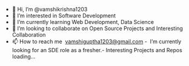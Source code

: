 - 👋 Hi, I’m @vamshikrishna1203
- 👀 I’m interested in Software Development
- 🌱 I’m currently learning Web Development, Data Science
- 💞️ I’m looking to collaborate on Open Source Projects and Interesting Collaboration
- 📫 How to reach me  <a href="mailto:vamshiguptha1203@gmail.comuser@example.com">vamshiguptha1203@gmail.com</a>
-  I’m currently looking for an SDE role as a fresher.- Interesting Projects and Repos loading...

